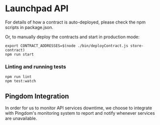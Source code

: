 # Launchpad API

For details of how a contract is auto-deployed, please check the npm scripts in package.json.

Or, to manually deploy the contracts and start in production mode:

```
export CONTRACT_ADDRESSES=$(node ./bin/deployContract.js store-contract)
npm run start
```

### Linting and running tests

```
npm run lint
npm test:watch
```

## Pingdom Integration

In order for us to monitor API services downtime, we choose to integrate with Pingdom's monitoring system to report and notify whenever services are unavailable.

